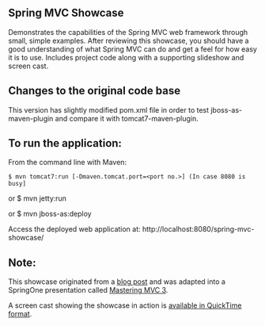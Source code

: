 Spring MVC Showcase
-------------------
Demonstrates the capabilities of the Spring MVC web framework through small, simple examples.
After reviewing this showcase, you should have a good understanding of what Spring MVC can do and get a feel for how easy it is to use.
Includes project code along with a supporting slideshow and screen cast.

Changes to the original code base
-------------------
This version has slightly modified pom.xml file in order to test jboss-as-maven-plugin and compare it with
tomcat7-maven-plugin.

To run the application:
-------------------	
From the command line with Maven:

    $ mvn tomcat7:run [-Dmaven.tomcat.port=<port no.>] (In case 8080 is busy]

or
    $ mvn jetty:run

or
    $ mvn jboss-as:deploy

Access the deployed web application at: http://localhost:8080/spring-mvc-showcase/

Note:
-------------------

This showcase originated from a [blog post](http://blog.springsource.com/2010/07/22/spring-mvc-3-showcase/) and was adapted into a SpringOne presentation called [Mastering MVC 3](http://www.infoq.com/presentations/Mastering-Spring-MVC-3).

A screen cast showing the showcase in action is [available in QuickTime format](http://s3.springsource.org/MVC/mvc-showcase-screencast.mov).
